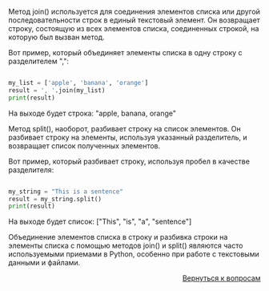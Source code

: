 Метод join() используется для соединения элементов списка или другой последовательности строк в единый текстовый
элемент. Он возвращает строку, состоящую из всех элементов списка, соединенных строкой, на которую был вызван метод.

Вот пример, который объединяет элементы списка в одну строку с разделителем ",":

```python

my_list = ['apple', 'banana', 'orange']
result = ', '.join(my_list)
print(result)
```

На выходе будет строка: "apple, banana, orange"

Метод split(), наоборот, разбивает строку на список элементов. Он разбивает строку на элементы, используя указанный
разделитель, и возвращает список полученных элементов.

Вот пример, который разбивает строку, используя пробел в качестве разделителя:

```python

my_string = "This is a sentence"
result = my_string.split()
print(result)
```

На выходе будет список: ["This", "is", "a", "sentence"]

Объединение элементов списка в строку и разбивка строки на элементы списка с помощью методов join() и split() являются
часто используемыми приемами в Python, особенно при работе с текстовыми данными и файлами.

<div align="right">

[Вернуться к вопросам](../Вопросы.md)

</div>
